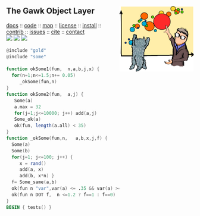 <a name=top>
<img align=right src="https://raw.githubusercontent.com/timm/awk/master/etc/img/bubbles.png" width=200>
<h2>
     The Gawk Object Layer
</h2>
<p>
   <a    href="http://menzies.us/awk/index">docs</a>
   :: <a href="http://github.com/timm/awk">code</a>
   :: <a href="http://menzies.us/awk/index#map">map</a>
   :: <a href="http://menzies.us/awk/index#license">license</a>
   :: <a href="http://menzies.us/awk/index#install">install</a>
   :: <a href="http://menzies.us/awk/index#contribute">contrib</a>
   :: <a href="http://github.com/timm/awk/issues">issues</a>
   :: <a href="http://menzies.us/awk/index#cite">cite</a>
   :: <a href="http://menzies.us/awk/index#contact">contact</a>
<br>
   <img src="https://img.shields.io/badge/language-gawk-orange">
   <img src="https://img.shields.io/badge/purpose-ai,se-blueviolet">
   <img src="https://img.shields.io/badge/platform-mac,*nux-informational">
</p>

```awk
@include "gold"
@include "some"

function okSome1(fun,  n,a,b,j,x) {
  for(n=1;n<=1.5;n+= 0.05) 
     _okSome(fun,n)
}
function okSome2(fun,  a,j) {
   Some(a)
   a.max = 32
   for(j=1;j<=10000; j++) add(a,j)
   Some_ok(a)
   ok(fun, length(a.all) < 35)
}
function _okSome(fun,n,   a,b,x,j,f) {
  Some(a)
  Some(b)
  for(j=1; j<=100; j++) {
     x = rand()
     add(a, x)
     add(b, x*n) }
  f= Some_same(a,b)
  ok(fun n "var",var(a) <= .35 && var(a) >=.25)
  ok(fun n DOT f,  n <=1.2 ? f==1 : f==0)
}
BEGIN { tests() }
```
